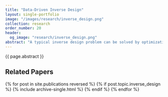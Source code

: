 ```yaml
---
title: "Data-Driven Inverse Design"
layout: single-portfolio
image: "/images/research/inverse_design.png"
collection: research
order_number: 20
header: 
  og_image: "research/inverse_design.png"
abstract: "A typical inverse design problem can be solved by optimization, where we optimize design parameters such that the design’s performance satisfies certain targets. Unfortunately, gradient-based optimization (e.g., topology optimization or adjoint-based shape optimization) is restricted to limited design representations and solver types. On the other hand, in gradient-free optimization (e.g., genetic algorithm or Bayesian optimization), as the number of design variables increases, the computational cost quickly becomes prohibitive due to the curse of dimensionality. The goal for this line of work is to solve the inverse design problem without the need of an iterative optimization process. We achieve this goal by learning a one-to-many (target to design) mapping from the data. These new inverse design approaches eliminate the computational time of the iterative optimization, and are particularly useful in large-scale inverse design problems, such as heterogeneous materials design using metamaterials."
---
```


{{ page.abstract }}

## Related Papers

{% for post in site.publications reversed %}
  {% if post.topic.inverse_design %}
    {% include archive-single.html %}
  {% endif %}
{% endfor %}



